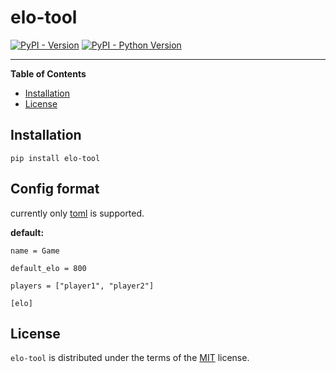 # elo-tool

[![PyPI - Version](https://img.shields.io/pypi/v/elo-tool.svg)](https://pypi.org/project/elo-tool)
[![PyPI - Python Version](https://img.shields.io/pypi/pyversions/elo-tool.svg)](https://pypi.org/project/elo-tool)

-----

**Table of Contents**

- [Installation](#installation)
- [License](#license)


## Installation

```console
pip install elo-tool
```


## Config format

currently only [toml](https://toml.io/) is supported.

**default:**

`name = Game`

`default_elo = 800`

`players = ["player1", "player2"]`

`[elo]`


## License

`elo-tool` is distributed under the terms of the [MIT](https://spdx.org/licenses/MIT.html) license.
